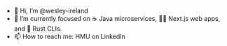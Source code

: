 - 👋 Hi, I’m @wesley-ireland
- 👀 I’m currently focused on ☕️ Java microservices, 👨‍💻 Next.js web apps, and 🦀 Rust CLIs.
- 📫 How to reach me: HMU on LinkedIn

<!---
wesley-ireland/wesley-ireland is a ✨ special ✨ repository because its `README.md` (this file) appears on your GitHub profile.
You can click the Preview link to take a look at your changes.
--->
